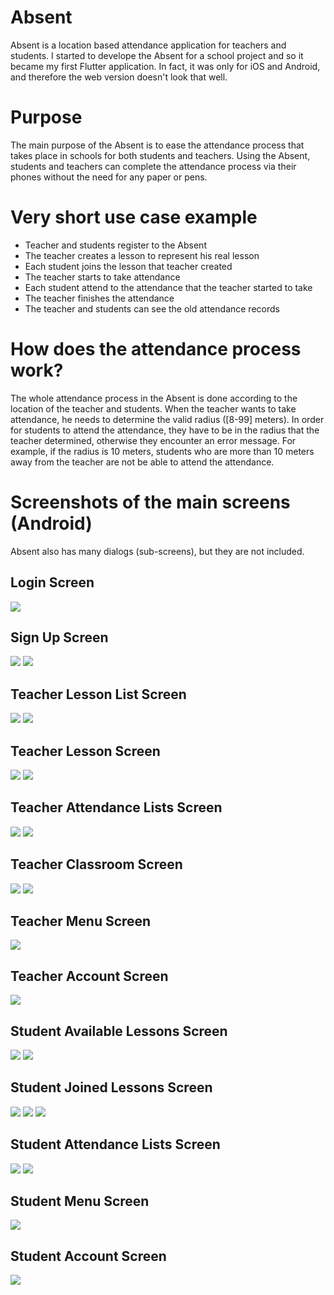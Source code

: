 # Absent
Absent is a location based attendance application for teachers and students. I started to develope the Absent for a school project and so it became my first Flutter application. In fact, it was only for iOS and Android, and therefore the web version doesn't look that well. 

# Purpose
The main purpose of the Absent is to ease the attendance process that takes place in schools for both students and teachers. Using the Absent, students and teachers can complete the attendance process via their phones without the need for any paper or pens.

# Very short use case example
<ul>
<li> Teacher and students register to the Absent
<li> The teacher creates a lesson to represent his real lesson
<li> Each student joins the lesson that teacher created
<li> The teacher starts to take attendance
<li> Each student attend to the attendance that the teacher started to take
<li> The teacher finishes the attendance
<li> The teacher and students can see the old attendance records
</ul>

# How does the attendance process work?
The whole attendance process in the Absent is done according to the location of the teacher and students. When the teacher wants to take attendance, he needs to determine the valid radius ([8-99] meters). In order for students to attend the attendance, they have to be in the radius that the teacher determined, otherwise they encounter an error message. For example, if the radius is 10 meters, students who are more than 10 meters away from the teacher are not be able to attend the attendance.

# Screenshots of the main screens (Android)
Absent also has many dialogs (sub-screens), but they are not included.
## Login Screen 
![](screenshots/login_screen.jpg) 
## Sign Up Screen
![](screenshots/signup_screen_student.jpg) ![](screenshots/signup_screen_teacher.jpg)
## Teacher Lesson List Screen
![](screenshots/teacher/teacher_lesson_list_screen_empty.jpg) ![](screenshots/teacher/teacher_lesson_list_screen_not_empty.jpg)
## Teacher Lesson Screen
![](screenshots/teacher/teacher_lesson_screen_lesson.jpg) ![](screenshots/teacher/attendance_process.jpg)
## Teacher Attendance Lists Screen
![](screenshots/teacher/nonexpanded.jpg) ![](screenshots/teacher/expanded.jpg)
## Teacher Classroom Screen
![](screenshots/teacher/screen.jpg) ![](screenshots/teacher/pin.jpg)
## Teacher Menu Screen
![](screenshots/teacher/menu_teacher.jpg) 
## Teacher Account Screen
![](screenshots/teacher/account.jpg) 
## Student Available Lessons Screen
![](screenshots/student/no_lessons.jpg) ![](screenshots/student/lessons.jpg)
## Student Joined Lessons Screen
![](screenshots/student/no_attendance.jpg) ![](screenshots/student/active_attendance.jpg) ![](screenshots/student/close.jpg)
## Student Attendance Lists Screen
![](screenshots/student/nonexpanded.jpg) ![](screenshots/student/expanded.jpg)
## Student Menu Screen
![](screenshots/student/menu.jpg)
## Student Account Screen
![](screenshots/student/account.jpg) 

